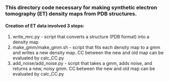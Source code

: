 ### This directory code necessary for making synthetic electron tomography (ET) density maps from PDB structures.

#### Creation of ET data involved 3 steps:
1. write_mrc.py - script that converts a structure (PDB format) into a density map
2. make_gmm/make_gmm.sh - script that fits each density map to a gmm and writes a new density map. CC between the new and old map can be evaluated by calc_CC.py
3. add_noise/add_noise.py - script that takes a gmm, adds noise, and returns a new, noisy gmm. CC between the new and old map can be evaluated by calc_CC.py
